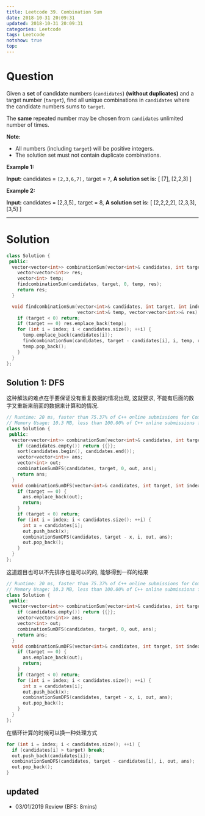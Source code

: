 ```yaml
---
title: Leetcode 39. Combination Sum
date: 2018-10-31 20:09:31
updated: 2018-10-31 20:09:31
categories: Leetcode
tags: Leetcode
notshow: true
top:
---
```


# Question

Given a  **set**  of candidate numbers (`candidates`)  **(without duplicates)**  and a target number (`target`), find all unique combinations in  `candidates` where the candidate numbers sums to  `target`.

The  **same**  repeated number may be chosen from  `candidates` unlimited number of times.

**Note:**

- All numbers (including  `target`) will be positive integers.
- The solution set must not contain duplicate combinations.

**Example 1:**

**Input:** candidates = `[2,3,6,7],` target = `7`,
**A solution set is:**
[
  [7],
  [2,2,3]
]

**Example 2:**

**Input:** candidates = [2,3,5]`,` target = 8,
**A solution set is:**
[
  [2,2,2,2],
  [2,3,3],
  [3,5]
]

<!-- more -->

---------------

# Solution 

```cpp
class Solution {
 public:
  vector<vector<int>> combinationSum(vector<int>& candidates, int target) {
    vector<vector<int>> res;
    vector<int> temp;
    findcombinationSum(candidates, target, 0, temp, res);
    return res;
  }

  void findcombinationSum(vector<int>& candidates, int target, int index,
                          vector<int>& temp, vector<vector<int>>& res) {
    if (target < 0) return;
    if (target == 0) res.emplace_back(temp);
    for (int i = index; i < candidates.size(); ++i) {
      temp.emplace_back(candidates[i]);
      findcombinationSum(candidates, target - candidates[i], i, temp, res);
      temp.pop_back();
    }
  }
};
```

## Solution 1: DFS

这种解法的难点在于要保证没有重复数据的情况出现, 这就要求, 不能有后面的数字又重新来前面的数据来计算和的情况.

```cpp
// Runtime: 20 ms, faster than 75.37% of C++ online submissions for Combination Sum.
// Memory Usage: 10.3 MB, less than 100.00% of C++ online submissions for Combination Sum.
class Solution {
 public:
  vector<vector<int>> combinationSum(vector<int>& candidates, int target) {
    if (candidates.empty()) return {{}};
    sort(candidates.begin(), candidates.end());
    vector<vector<int>> ans;
    vector<int> out;
    combinationSumDFS(candidates, target, 0, out, ans);
    return ans;
  }
  void combinationSumDFS(vector<int>& candidates, int target, int index, vector<int>& out, vector<vector<int>>& ans) {
    if (target == 0) {
      ans.emplace_back(out);
      return;
    }
    if (target < 0) return;
    for (int i = index; i < candidates.size(); ++i) {
      int x = candidates[i];
      out.push_back(x);
      combinationSumDFS(candidates, target - x, i, out, ans);
      out.pop_back();
    }
  }
};
```

这道题目也可以不先排序也是可以的的, 能够得到一样的结果

```cpp
// Runtime: 20 ms, faster than 75.37% of C++ online submissions for Combination Sum.
// Memory Usage: 10.3 MB, less than 100.00% of C++ online submissions for Combination Sum.
class Solution {
 public:
  vector<vector<int>> combinationSum(vector<int>& candidates, int target) {
    if (candidates.empty()) return {{}};
    vector<vector<int>> ans;
    vector<int> out;
    combinationSumDFS(candidates, target, 0, out, ans);
    return ans;
  }
  void combinationSumDFS(vector<int>& candidates, int target, int index, vector<int>& out, vector<vector<int>>& ans) {
    if (target == 0) {
      ans.emplace_back(out);
      return;
    }
    if (target < 0) return;
    for (int i = index; i < candidates.size(); ++i) {
      int x = candidates[i];
      out.push_back(x);
      combinationSumDFS(candidates, target - x, i, out, ans);
      out.pop_back();
    }
  }
};
```

在循环计算的时候可以换一种处理方式

```cpp
for (int i = index; i < candidates.size(); ++i) {
  if (candidates[i] > target) break;
  out.push_back(candidates[i]);
  combinationSumDFS(candidates, target - candidates[i], i, out, ans);
  out.pop_back();
}
```

## updated

* 03/01/2019 Review (BFS: 8mins)